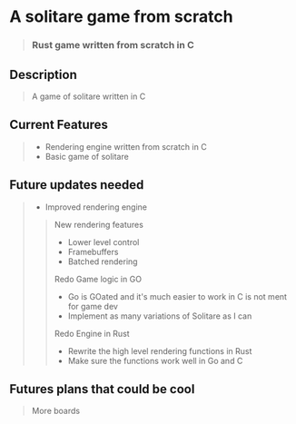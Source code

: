 # A solitare game from scratch
> ### Rust game written from scratch in C

## Description
> A game of solitare written in C

## Current Features
> - Rendering engine written from scratch in C
> - Basic game of solitare

## Future updates needed
> - Improved rendering engine <br />
>> New rendering features <br />
>> - Lower level control <br />
>> - Framebuffers <br />
>> - Batched rendering <br />
>>
>>  Redo Game logic in GO <br />
>>  - Go is GOated and it's much easier to work in C is not ment for game dev
>>  - Implement as many variations of Solitare as I can
>>
>> Redo Engine in Rust
>> - Rewrite the high level rendering functions in Rust
>> - Make sure the functions work well in Go and C


## Futures plans that could be cool
> More boards <br />
